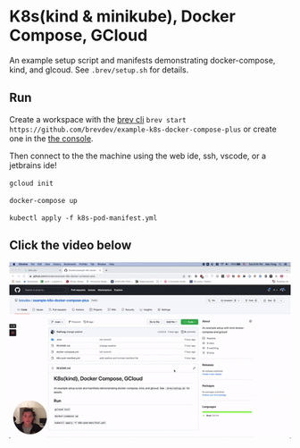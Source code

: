 # K8s(kind & minikube), Docker Compose, GCloud
An example setup script and manifests demonstrating docker-compose, kind, and glcoud.
See `.brev/setup.sh` for details.

## Run

Create a workspace with the [brev cli](https://github.com/brevdev/brev-cli) `brev start https://github.com/brevdev/example-k8s-docker-compose-plus` or create one in the [the console](https://console.brev.dev).

Then connect to the the machine using the web ide, ssh, vscode, or a jetbrains ide!

`gcloud init`

`docker-compose up`

`kubectl apply -f k8s-pod-manifest.yml`


## Click the video below
[![Watch the video](https://github.com/brevdev/example-k8s-docker-compose-plus/raw/main/video-preview.gif)](https://www.loom.com/share/8755b3eca9d149d7b9684f745db17251)
